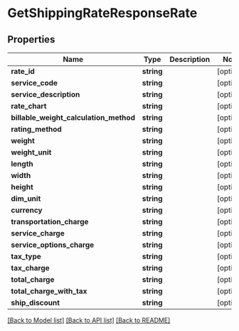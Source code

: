 # GetShippingRateResponseRate

## Properties
Name | Type | Description | Notes
------------ | ------------- | ------------- | -------------
**rate_id** | **string** |  | [optional] 
**service_code** | **string** |  | [optional] 
**service_description** | **string** |  | [optional] 
**rate_chart** | **string** |  | [optional] 
**billable_weight_calculation_method** | **string** |  | [optional] 
**rating_method** | **string** |  | [optional] 
**weight** | **string** |  | [optional] 
**weight_unit** | **string** |  | [optional] 
**length** | **string** |  | [optional] 
**width** | **string** |  | [optional] 
**height** | **string** |  | [optional] 
**dim_unit** | **string** |  | [optional] 
**currency** | **string** |  | [optional] 
**transportation_charge** | **string** |  | [optional] 
**service_charge** | **string** |  | [optional] 
**service_options_charge** | **string** |  | [optional] 
**tax_type** | **string** |  | [optional] 
**tax_charge** | **string** |  | [optional] 
**total_charge** | **string** |  | [optional] 
**total_charge_with_tax** | **string** |  | [optional] 
**ship_discount** | **string** |  | [optional] 

[[Back to Model list]](../../README.md#documentation-for-models) [[Back to API list]](../../README.md#documentation-for-api-endpoints) [[Back to README]](../../README.md)

